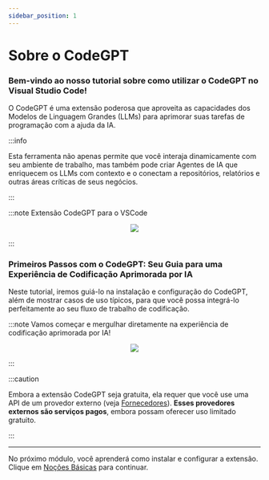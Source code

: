 ```yaml
---
sidebar_position: 1
---
```


# Sobre o CodeGPT

### Bem-vindo ao nosso tutorial sobre como utilizar o CodeGPT no Visual Studio Code!

O CodeGPT é uma extensão poderosa que aproveita as capacidades dos Modelos de Linguagem Grandes (LLMs) para aprimorar suas tarefas de programação com a ajuda da IA.

:::info

Esta ferramenta não apenas permite que você interaja dinamicamente com seu ambiente de trabalho, mas também pode criar Agentes de IA que enriquecem os LLMs com contexto e o conectam a repositórios, relatórios e outras áreas críticas de seus negócios.

:::

:::note Extensão CodeGPT para o VSCode
<p align="center">
    <img src="https://github.com/davila7/code-gpt-docs/assets/6216945/4c478f3e-b222-42d0-a079-5a1d8167159c" />
</p>
:::

### Primeiros Passos com o CodeGPT: Seu Guia para uma Experiência de Codificação Aprimorada por IA

Neste tutorial, iremos guiá-lo na instalação e configuração do CodeGPT, além de mostrar casos de uso típicos, para que você possa integrá-lo perfeitamente ao seu fluxo de trabalho de codificação.

:::note Vamos começar e mergulhar diretamente na experiência de codificação aprimorada por IA!
<p align="center">
    <img src="https://github.com/davila7/code-gpt-docs/assets/6216945/a7f7acc0-4e85-4e88-9370-a2d2f1163a1d" />
</p>
:::

:::caution

Embora a extensão CodeGPT seja gratuita, ela requer que você use uma API de um provedor externo (veja [Fornecedores](/docs/category/ai-providers)). **Esses provedores externos são serviços pagos**, embora possam oferecer uso limitado gratuito.

:::

---

No próximo módulo, você aprenderá como instalar e configurar a extensão. Clique em [Noções Básicas](/docs/category/basics) para continuar.
